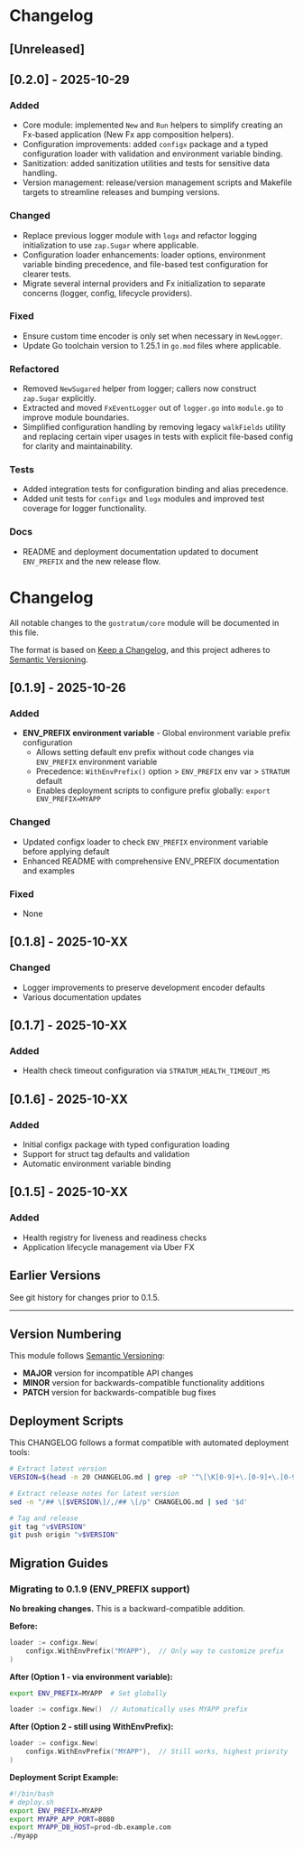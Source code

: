 # Changelog

## [Unreleased]

## [0.2.0] - 2025-10-29

### Added
- Core module: implemented `New` and `Run` helpers to simplify creating an Fx-based application (New Fx app composition helpers).
- Configuration improvements: added `configx` package and a typed configuration loader with validation and environment variable binding.
- Sanitization: added sanitization utilities and tests for sensitive data handling.
- Version management: release/version management scripts and Makefile targets to streamline releases and bumping versions.

### Changed
- Replace previous logger module with `logx` and refactor logging initialization to use `zap.Sugar` where applicable.
- Configuration loader enhancements: loader options, environment variable binding precedence, and file-based test configuration for clearer tests.
- Migrate several internal providers and Fx initialization to separate concerns (logger, config, lifecycle providers).

### Fixed
- Ensure custom time encoder is only set when necessary in `NewLogger`.
- Update Go toolchain version to 1.25.1 in `go.mod` files where applicable.

### Refactored
- Removed `NewSugared` helper from logger; callers now construct `zap.Sugar` explicitly.
- Extracted and moved `FxEventLogger` out of `logger.go` into `module.go` to improve module boundaries.
- Simplified configuration handling by removing legacy `walkFields` utility and replacing certain viper usages in tests with explicit file-based config for clarity and maintainability.

### Tests
- Added integration tests for configuration binding and alias precedence.
- Added unit tests for `configx` and `logx` modules and improved test coverage for logger functionality.

### Docs
- README and deployment documentation updated to document `ENV_PREFIX` and the new release flow.



# Changelog

All notable changes to the `gostratum/core` module will be documented in this file.

The format is based on [Keep a Changelog](https://keepachangelog.com/en/1.0.0/),
and this project adheres to [Semantic Versioning](https://semver.org/spec/v2.0.0.html).

## [0.1.9] - 2025-10-26

### Added
- **ENV_PREFIX environment variable** - Global environment variable prefix configuration
  - Allows setting default env prefix without code changes via `ENV_PREFIX` environment variable
  - Precedence: `WithEnvPrefix()` option > `ENV_PREFIX` env var > `STRATUM` default
  - Enables deployment scripts to configure prefix globally: `export ENV_PREFIX=MYAPP`

### Changed
- Updated configx loader to check `ENV_PREFIX` environment variable before applying default
- Enhanced README with comprehensive ENV_PREFIX documentation and examples

### Fixed
- None

## [0.1.8] - 2025-10-XX

### Changed
- Logger improvements to preserve development encoder defaults
- Various documentation updates

## [0.1.7] - 2025-10-XX

### Added
- Health check timeout configuration via `STRATUM_HEALTH_TIMEOUT_MS`

## [0.1.6] - 2025-10-XX

### Added
- Initial configx package with typed configuration loading
- Support for struct tag defaults and validation
- Automatic environment variable binding

## [0.1.5] - 2025-10-XX

### Added
- Health registry for liveness and readiness checks
- Application lifecycle management via Uber FX

## Earlier Versions

See git history for changes prior to 0.1.5.

---

## Version Numbering

This module follows [Semantic Versioning](https://semver.org/):

- **MAJOR** version for incompatible API changes
- **MINOR** version for backwards-compatible functionality additions  
- **PATCH** version for backwards-compatible bug fixes

## Deployment Scripts

This CHANGELOG follows a format compatible with automated deployment tools:

```bash
# Extract latest version
VERSION=$(head -n 20 CHANGELOG.md | grep -oP '^\[\K[0-9]+\.[0-9]+\.[0-9]+' | head -1)

# Extract release notes for latest version
sed -n "/## \[$VERSION\]/,/## \[/p" CHANGELOG.md | sed '$d'

# Tag and release
git tag "v$VERSION"
git push origin "v$VERSION"
```

## Migration Guides

### Migrating to 0.1.9 (ENV_PREFIX support)

**No breaking changes.** This is a backward-compatible addition.

**Before:**
```go
loader := configx.New(
    configx.WithEnvPrefix("MYAPP"),  // Only way to customize prefix
)
```

**After (Option 1 - via environment variable):**
```bash
export ENV_PREFIX=MYAPP  # Set globally
```
```go
loader := configx.New()  // Automatically uses MYAPP prefix
```

**After (Option 2 - still using WithEnvPrefix):**
```go
loader := configx.New(
    configx.WithEnvPrefix("MYAPP"),  // Still works, highest priority
)
```

**Deployment Script Example:**
```bash
#!/bin/bash
# deploy.sh
export ENV_PREFIX=MYAPP
export MYAPP_APP_PORT=8080
export MYAPP_DB_HOST=prod-db.example.com
./myapp
```
